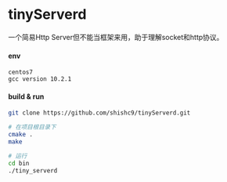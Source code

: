 # tinyServerd

一个简易Http Server但不能当框架来用，助于理解socket和http协议。

#### env
```
centos7
gcc version 10.2.1
```

#### build & run
```bash
git clone https://github.com/shishc9/tinyServerd.git

# 在项目根目录下
cmake .
make

# 运行
cd bin
./tiny_serverd
```
